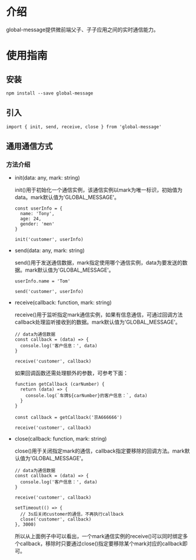 # 介绍

global-message提供微前端父子、子子应用之间的实时通信能力。

# 使用指南

## 安装

```
npm install --save global-message
```

## 引入

```
import { init, send, receive, close } from 'global-message'
```

## 通用通信方式

### 方法介绍

* init(data: any, mark: string)

  init()用于初始化一个通信实例，该通信实例以mark为唯一标识，初始值为data。mark默认值为'GLOBAL_MESSAGE'。

  ```
  const userInfo = {
    name: 'Tony',
    age: 24,
    gender: 'men'
  }

  init('customer', userInfo)
  ```

* send(data: any, mark: string)

  send()用于发送通信数据，mark指定使用哪个通信实例，data为要发送的数据。mark默认值为'GLOBAL_MESSAGE'。

  ```
  userInfo.name = 'Tom'

  send('customer', userInfo)
  ```

* receive(callback: function, mark: string)

  receive()用于监听指定mark通信实例，如果有信息通信，可通过回调方法callback处理监听接收到的数据。mark默认值为'GLOBAL_MESSAGE'。

  ```
  // data为通信数据
  const callback = (data) => {
    console.log('客户信息：', data)
  }

  receive('customer', callback)
  ```

  如果回调函数还需处理额外的参数，可参考下面：

  ```
  function getCallback (carNumber) {
    return (data) => {
      console.log(`车牌${carNumber}的客户信息：`, data)
    }
  }

  const callback = getCallback('京A666666')

  receive('customer', callback)

  ```

* close(callback: function, mark: string)

  close()用于关闭指定mark的通信，callback指定要移除的回调方法。mark默认值为'GLOBAL_MESSAGE'。

  ```
  // data为通信数据
  const callback = (data) => {
    console.log('客户信息：', data)
  }

  receive('customer', callback)

  setTimeout(() => {
    // 3s后关闭customer的通信，不再执行callback
    close('customer', callback)
  }, 3000)
  ```

  所以从上面例子中可以看出，一个mark通信实例的receive()可以同时绑定多个callback，移除时只要通过close()指定要移除某个mark对应的callback即可。
